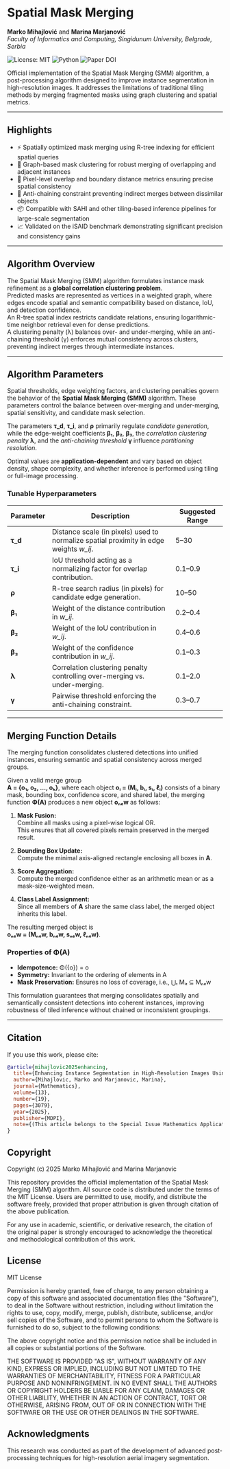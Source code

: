 # Spatial Mask Merging
**Marko Mihajlović** and **Marina Marjanović**  
*Faculty of Informatics and Computing, Singidunum University, Belgrade, Serbia*

![License: MIT](https://img.shields.io/badge/License-MIT-yellow.svg)
![Python](https://img.shields.io/badge/python-3.8+-blue.svg)
![Paper DOI](https://img.shields.io/badge/DOI-10.3390/math13193079-red.svg)

Official implementation of the Spatial Mask Merging (SMM) algorithm, a post-processing algorithm designed to improve instance segmentation in high-resolution images. It addresses the limitations of traditional tiling methods by merging fragmented masks using graph clustering and spatial metrics.

---

## Highlights
- ⚡ Spatially optimized mask merging using R-tree indexing for efficient spatial queries  
- 🧩 Graph-based mask clustering for robust merging of overlapping and adjacent instances  
- 🧪 Pixel-level overlap and boundary distance metrics ensuring precise spatial consistency  
- 🔗 Anti-chaining constraint preventing indirect merges between dissimilar objects  
- 📦 Compatible with SAHI and other tiling-based inference pipelines for large-scale segmentation  
- 📈 Validated on the iSAID benchmark demonstrating significant precision and consistency gains  

---

## Algorithm Overview
The Spatial Mask Merging (SMM) algorithm formulates instance mask refinement as a **global correlation clustering problem**.  
Predicted masks are represented as vertices in a weighted graph, where edges encode spatial and semantic compatibility based on distance, IoU, and detection confidence.  
An R-tree spatial index restricts candidate relations, ensuring logarithmic-time neighbor retrieval even for dense predictions.  
A clustering penalty (λ) balances over- and under-merging, while an anti-chaining threshold (γ) enforces mutual consistency across clusters, preventing indirect merges through intermediate instances.

---

## Algorithm Parameters

Spatial thresholds, edge weighting factors, and clustering penalties govern the behavior of the **Spatial Mask Merging (SMM)** algorithm. These parameters control the balance between over-merging and under-merging, spatial sensitivity, and candidate mask selection.

The parameters **τ_d**, **τ_i**, and **ρ** primarily regulate *candidate generation*, while the edge-weight coefficients **β₁**, **β₂**, **β₃**, the *correlation clustering penalty* **λ**, and the *anti-chaining threshold* **γ** influence *partitioning resolution*.  

Optimal values are **application-dependent** and vary based on object density, shape complexity, and whether inference is performed using tiling or full-image processing.

### Tunable Hyperparameters

| **Parameter** | **Description** | **Suggested Range** |
|----------------|-----------------|----------------------|
| **τ_d** | Distance scale (in pixels) used to normalize spatial proximity in edge weights *w_ij*. | 5–30 |
| **τ_i** | IoU threshold acting as a normalizing factor for overlap contribution. | 0.1–0.9 |
| **ρ** | R-tree search radius (in pixels) for candidate edge generation. | 10–50 |
| **β₁** | Weight of the distance contribution in *w_ij*. | 0.2–0.4 |
| **β₂** | Weight of the IoU contribution in *w_ij*. | 0.4–0.6 |
| **β₃** | Weight of the confidence contribution in *w_ij*. | 0.1–0.3 |
| **λ** | Correlation clustering penalty controlling over-merging vs. under-merging. | 0.1–2.0 |
| **γ** | Pairwise threshold enforcing the anti-chaining constraint. | 0.3–0.7 |

---

## Merging Function Details

The merging function consolidates clustered detections into unified instances, ensuring semantic and spatial consistency across merged groups.

Given a valid merge group  
**A = {o₁, o₂, …, oₖ}**, where each object **oᵢ = (Mᵢ, bᵢ, sᵢ, ℓᵢ)** consists of a binary mask, bounding box, confidence score, and shared label, the merging function **Φ(A)** produces a new object **oₙₑw** as follows:

1. **Mask Fusion:**  
   Combine all masks using a pixel-wise logical OR.  
   This ensures that all covered pixels remain preserved in the merged result.

2. **Bounding Box Update:**  
   Compute the minimal axis-aligned rectangle enclosing all boxes in **A**.

3. **Score Aggregation:**  
   Compute the merged confidence either as an arithmetic mean or as a mask-size-weighted mean.

4. **Class Label Assignment:**  
   Since all members of **A** share the same class label, the merged object inherits this label.

The resulting merged object is  
**oₙₑw = (Mₙₑw, bₙₑw, sₙₑw, ℓₙₑw)**.

### Properties of Φ(A)
- **Idempotence:** Φ({o}) = o  
- **Symmetry:** Invariant to the ordering of elements in A  
- **Mask Preservation:** Ensures no loss of coverage, i.e., ⋃ₜ Mᵢₜ ⊆ Mₙₑw  

This formulation guarantees that merging consolidates spatially and semantically consistent detections into coherent instances, improving robustness of tiled inference without chained or inconsistent groupings.

---

## Citation
If you use this work, please cite:
```bibtex
@article{mihajlovic2025enhancing,
  title={Enhancing Instance Segmentation in High-Resolution Images Using Slicing-Aided Hyper Inference and Spatial Mask Merging Optimized via R-Tree Indexing},
  author={Mihajlovic, Marko and Marjanovic, Marina},
  journal={Mathematics},
  volume={13},
  number={19},
  pages={3079},
  year={2025},
  publisher={MDPI},
  note={(This article belongs to the Special Issue Mathematics Applications of Artificial Intelligence and Computer Vision)
}
```

## Copyright

Copyright (c) 2025 Marko Mihajlović and Marina Marjanovic

This repository provides the official implementation of the Spatial Mask Merging (SMM) algorithm.
All source code is distributed under the terms of the MIT License.
Users are permitted to use, modify, and distribute the software freely, provided that proper attribution is given through citation of the above publication.

For any use in academic, scientific, or derivative research, the citation of the original paper is strongly encouraged to acknowledge the theoretical and methodological contribution of this work.

## License

MIT License

Permission is hereby granted, free of charge, to any person obtaining a copy
of this software and associated documentation files (the "Software"), to deal
in the Software without restriction, including without limitation the rights
to use, copy, modify, merge, publish, distribute, sublicense, and/or sell
copies of the Software, and to permit persons to whom the Software is
furnished to do so, subject to the following conditions:

The above copyright notice and this permission notice shall be included in all
copies or substantial portions of the Software.

THE SOFTWARE IS PROVIDED "AS IS", WITHOUT WARRANTY OF ANY KIND, EXPRESS OR
IMPLIED, INCLUDING BUT NOT LIMITED TO THE WARRANTIES OF MERCHANTABILITY,
FITNESS FOR A PARTICULAR PURPOSE AND NONINFRINGEMENT. IN NO EVENT SHALL THE
AUTHORS OR COPYRIGHT HOLDERS BE LIABLE FOR ANY CLAIM, DAMAGES OR OTHER
LIABILITY, WHETHER IN AN ACTION OF CONTRACT, TORT OR OTHERWISE, ARISING FROM,
OUT OF OR IN CONNECTION WITH THE SOFTWARE OR THE USE OR OTHER DEALINGS IN THE
SOFTWARE.

## Acknowledgments

This research was conducted as part of the development of advanced post-processing techniques for high-resolution aerial imagery segmentation.


